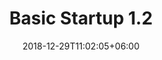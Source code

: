 ---
title: "Basic Startup 1.2"
date: 2018-12-29T11:02:05+06:00
description: "this is meta description"
type : "docs"
---